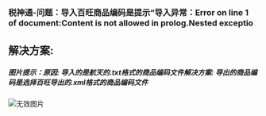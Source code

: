 ### 税神通-问题：导入百旺商品编码是提示“导入异常：Error on line 1 of document:Content is not allowed in prolog.Nested exceptio



## 解决方案:

##### 图片提示：原因: 导入的是航天的.txt格式的商品编码文件解决方案: 导出的商品编码是选择百旺导出的.xml格式的商品编码文件



![无效图片](https://cdn.jsdelivr.net/gh/IAskWind/lazy66-site/images/question/1_20181015172709.png)